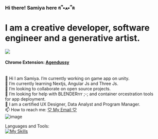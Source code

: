 ### Hi there! Samiya here ฅ՞•ﻌ•՞ต

# I am a creative developer, software engineer and a generative artist.
![](https://komarev.com/ghpvc/?username=jojo142&color=ff69b4)

#### Chrome Extension: <a href="https://chrome.google.com/webstore/detail/agendussy/fjkeibaligkgcgdjocidpobcdkboibcd" target="_blank">Agendussy</a>    

<br>🔭 Hi I am Samiya. I’m currently working on game app on unity.
<br>🌱 I’m currently learning Nextjs, Angular Js and Three Js.
<br>🦄 I’m looking to collaborate on open source projects.
<br>🤔 I’m looking for help with BLENDERrrr ;-; and container orcestration tools for app deployment.
<br>🧠 I am a certified UX Designer, Data Analyst and Program Manager. 
<br>📫 How to reach me: <a href="samiyanurislam@brandeis.edu" target="_blank">♡ My Email ♡</a><br>
![image](https://user-images.githubusercontent.com/76130563/180589614-2dcfda3c-0fd3-4928-9e94-eea0cf9a28a6.png)

Languages and Tools: <br>
[![My Skills](https://skillicons.dev/icons?i=javascript,css,docker,discord,eclipse,heroku,react,nodejs,mongodb,wordpress,python,java,cs,powershell,flutter,git,atom,cpp,unity,figma,illustrator,angular,photoshop
)](https://skillicons.dev)
</br>
